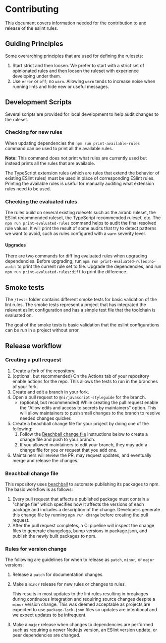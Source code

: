 # Contributing

This document covers information needed for the contribution to and release of the eslint rules.

## Guiding Principles

Some overarching principles that are used for defining the rulesets:

1. Start strict and then loosen. We prefer to start with a strict set of opinionated rules and then loosen the ruleset with experience developing under them.
2. Use `error` or `off`; no `warn`. Allowing `warn` tends to increase noise when running lints and hide new or useful messages.

## Development Scripts

Several scripts are provided for local development to help audit changes to the ruleset.

### Checking for new rules

When updating dependencies the `npm run print-available-rules` command can be used to print all the available rules.

**Note:** This command does not print what rules are currently used but instead prints all the rules that are available.

The TypeScript extension rules (which are rules that extend the behavior of existing ESlint rules) must be used in place of corresponding ESlint rules. Printing the available rules is useful for manually auditing what extension rules need to be used.

### Checking the evaluated rules

The rules build on several existing rulesets such as the airbnb ruleset, the ESlint recommended ruleset, the TypeScript recommended ruleset, etc. The `npm run print-evaluated-rules` command helps to audit the final resolved rule values. It will print the result of some audits that try to detect patterns we want to avoid, such as rules configured with a `warn` severity level.

#### Upgrades

There are two commands for diff'ing evaluated rules when upgrading dependencies. Before upgrading, run `npm run print-evaluated-rules:no-audit` to print the current rule set to file. Upgrade the dependencies, and run `npm run print-evaluated-rules:diff` to print the difference.

## Smoke tests

The `/tests` folder contains different smoke tests for basic validation of the lint rules. The smoke tests represent a project that has integrated the relevant eslint configuration and has a simple test file that the toolchain is evaluated on.

The goal of the smoke tests is basic validation that the eslint configurations can be run in a project without error.

## Release workflow

### Creating a pull request

1. Create a fork of the repository.
2. (optional, but recommended) On the Actions tab of your repository enable actions for the repo. This allows the tests to run in the branches of your fork.
3. Create and edit a branch in your fork.
4. Open a pull request to `@ni/javascript-styleguide` for the branch.
   - (optional, but recommended) While creating the pull request enable the "Allow edits and access to secrets by maintainers" option. This will allow maintainers to push small changes to the branch to resolve needed changes quicker.
5. Create a beachball change file for your project by doing one of the following:
   1. Follow the [Beachball change file](#beachball-change-file) instructions below to create a change file and push to your branch.
   2. If you allowed maintainers to edit your branch, they may add a change file for you or request that you add one.
6. Maintainers will review the PR, may request updates, and eventually merge and release the changes.

### Beachball change file

This repository uses [beachball](https://microsoft.github.io/beachball/) to automate publishing its packages to npm. The basic workflow is as follows:

1. Every pull request that affects a published package must contain a "change file" which specifies how it affects the versions of each package and includes a description of the change. Developers generate this change file by running `npm run change` before creating the pull request.
1. After the pull request completes, a CI pipeline will inspect the change files to generate changelogs, bump versions in package.json, and publish the newly built packages to npm.

### Rules for version change

The following are guidelines for when to release as `patch`, `minor`, or `major` versions:

1. Release a `patch` for documentation changes.
2. Make a `minor` release for new rules or changes to rules.

   This results in most updates to the lint rules resulting in breakages during continuous integration and requiring source changes despite a `minor` version change. This was deemed acceptable as projects are expected to use `package-lock.json` files so updates are intentional and we expect updates to be infrequent.
3. Make a `major` release when changes to dependencies are performed such as requiring a newer Node.js version, an ESlint version update, or peer dependencies are changed.
